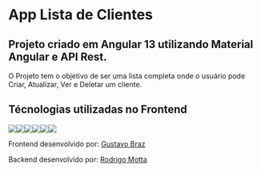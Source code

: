 # App Lista de Clientes


## Projeto criado em Angular 13 utilizando Material Angular e API Rest.

O Projeto tem o objetivo de ser uma lista completa onde o usuário pode Criar, Atualizar, Ver e Deletar um cliente.

## Técnologias utilizadas no Frontend

<img src="https://img.shields.io/badge/Angular-DD0031?style=for-the-badge&logo=angular&logoColor=white"><img src="https://img.shields.io/badge/TypeScript-007ACC?style=for-the-badge&logo=typescript&logoColor=white"><img src="https://img.shields.io/badge/HTML5-E34F26?style=for-the-badge&logo=html5&logoColor=white"><img src="https://img.shields.io/badge/CSS3-1572B6?style=for-the-badge&logo=css3&logoColor=white"><img src="https://img.shields.io/badge/JavaScript-F7DF1E?style=for-the-badge&logo=javascript&logoColor=black"><img src="https://img.shields.io/badge/Material--UI-0081CB?style=for-the-badge&logo=material-ui&logoColor=white">

Frontend desenvolvido por: [Gustavo Braz](https://github.com/GustavoBrazThomaz)

Backend desenvolvido por: [Rodrigo Motta](https://github.com/rodmotta)
